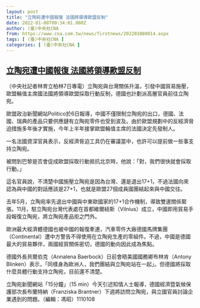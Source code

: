 ```yaml
---
layout: post
title: "立陶宛遭中國報復 法國將領導歐盟反制"
date: 2022-01-08T00:34:01.000Z
author: (臺)中央社CNA
from: https://www.cna.com.tw/news/firstnews/202201080014.aspx
tags: [ (臺)中央社CNA ]
categories: [ (臺)中央社CNA ]
---
```

<!--1641602041000-->
[立陶宛遭中國報復 法國將領導歐盟反制](https://www.cna.com.tw/news/firstnews/202201080014.aspx)
------

<div>
<div></div><div><p>（中央社記者林育立柏林7日專電）立陶宛與台灣關係升溫，引發中國貿易施壓，歐盟輪值主席國法國將領導歐盟採取行動反制，德國也計劃派高層官員前往立陶宛。</p><p>歐盟政治新聞網站Politico於6日報導，中國不僅限制立陶宛的出口，德國、法國、瑞典的產品只要供應鏈有立陶宛零件也受到波及。由於歐盟規劃中的反經濟脅迫措施多年後才實施，今年上半年接掌歐盟輪值主席的法國決定先發制人。</p><p>一名法國資深官員表示，反經濟脅迫工具仍在審議當中，也許可以提前做一些事支持立陶宛。</p><p>被問到巴黎是否會促成歐盟採取行動抵抗北京時，他說：「對，我們很快就會採取行動。」</p><p>這名官員說，不清楚中國施壓立陶宛是因為台灣、還是退出17+1，不過法國向來認為與中國的對話應該是27+1，也就是歐盟27個成員國團結起來與中國交往。</p><p>去年5月，立陶宛率先退出中國與中東歐國家的17+1合作機制，導致雙邊關係緊張。11月，駐立陶宛台灣代表處在首都維爾紐斯（Vilnius）成立，中國即用貿易手段報復立陶宛，將立陶宛產品拒之門外。</p><p>歐洲最大經濟體德國也被中國的報復牽連，汽車零件大廠德國馬牌集團（Continental）遭中方警告不得使用在立陶宛生產的零組件。不過，中國是德國最大的貿易夥伴，兩國經貿關係密切，德國的動向因此成為焦點。</p><p>德國外長貝爾伯克（Annalena Baerbock）日前會晤美國國務卿布林肯（Antony Blinken）表示，「同樣身為歐洲人，我們團結與立陶宛站在一起」。但德國將採取什麼具體行動支持立陶宛，目前還不清楚。</p><p>立陶宛新聞網站「15分鐘」（15 min）今天引述知情人士報導，德國經濟暨氣候保護部次長布蘭特納（Franziska Brantner）下週將訪問立陶宛，與立國官員討論企業遇到的問題。（編輯：馮昭）1110108</p></div>
</div>
